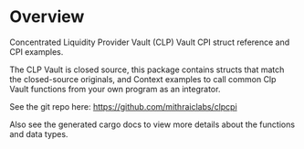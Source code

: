 # Overview

Concentrated Liquidity Provider Vault (CLP) Vault CPI struct reference and CPI
examples.

The CLP Vault is closed source, this package contains structs that match the closed-source
originals, and Context examples to call common Clp Vault functions from your own program as an
integrator.

See the git repo here: https://github.com/mithraiclabs/clpcpi

Also see the generated cargo docs to view more details about the functions and data types.

